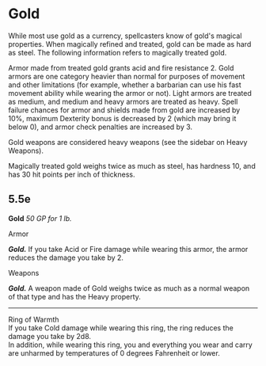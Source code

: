 # Gold

While most use gold as a currency, spellcasters know of gold's magical properties. When magically refined and treated, gold can be made as hard as steel. The following information refers to magically treated gold.

Armor made from treated gold grants acid and fire resistance 2. Gold armors are one category heavier than normal for purposes of movement and other limitations (for example, whether a barbarian can use his fast movement ability while wearing the armor or not). Light armors are treated as medium, and medium and heavy armors are treated as heavy. Spell failure chances for armor and shields made from gold are increased by 10%, maximum Dexterity bonus is decreased by 2 (which may bring it below 0), and armor check penalties are increased by 3.

Gold weapons are considered heavy weapons (see the sidebar on Heavy Weapons).

Magically treated gold weighs twice as much as steel, has hardness 10, and has 30 hit points per inch of thickness.


5.5e
---
**Gold**
*50 GP for 1 lb.*

Armor

***Gold.*** If you take Acid or Fire damage while wearing this armor, the armor reduces the damage you take by 2.

Weapons

***Gold.*** A weapon made of Gold weighs twice as much as a normal weapon of that type and has the Heavy property.

---
Ring of Warmth  
If you take Cold damage while wearing this ring, the ring reduces the damage you take by 2d8.  
In addition, while wearing this ring, you and everything you wear and carry are unharmed by temperatures of 0 degrees Fahrenheit or lower.